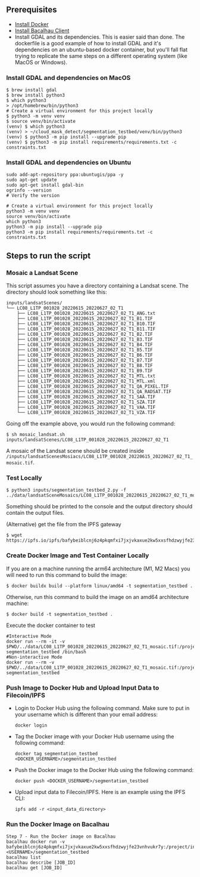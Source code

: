 ## Prerequisites
- [Install Docker](https://docs.docker.com/get-docker/)
- [Install Bacalhau Client](https://docs.bacalhau.org/getting-started/installation)
- Install GDAL and its dependencies.
This is easier said than done. The dockerfile is a good example of how to install GDAL and it's dependencies on an ubuntu-based docker container, but you'll fall flat trying to replicate the same steps on a different operating system (like MacOS or Windows).
### Install GDAL and dependencies on MacOS
```
$ brew install gdal
$ brew install python3
$ which python3
> /opt/homebrew/bin/python3
# Create a virtual environment for this project locally
$ python3 -m venv venv
$ source venv/bin/activate
(venv) $ which python3
(venv) > ~/cloud_mask_detect/segmentation_testbed/venv/bin/python3
(venv) $ python3 -m pip install --upgrade pip
(venv) $ python3 -m pip install requirements/requirements.txt -c constraints.txt
```

### Install GDAL and dependencies on Ubuntu
```
sudo add-apt-repository ppa:ubuntugis/ppa -y
sudo apt-get update
sudo apt-get install gdal-bin
ogrinfo --version
# Verify the version

# Create a virtual environment for this project locally
python3 -m venv venv
source venv/bin/activate
which python3
python3 -m pip install --upgrade pip
python3 -m pip install requirements/requirements.txt -c constraints.txt
```

## Steps to run the script

### Mosaic a Landsat Scene
This script assumes you have a directory containing a Landsat scene. The directory should look something like this:
```shell
inputs/landsatScenes/
└── LC08_L1TP_001028_20220615_20220627_02_T1
    ├── LC08_L1TP_001028_20220615_20220627_02_T1_ANG.txt
    ├── LC08_L1TP_001028_20220615_20220627_02_T1_B1.TIF
    ├── LC08_L1TP_001028_20220615_20220627_02_T1_B10.TIF
    ├── LC08_L1TP_001028_20220615_20220627_02_T1_B11.TIF
    ├── LC08_L1TP_001028_20220615_20220627_02_T1_B2.TIF
    ├── LC08_L1TP_001028_20220615_20220627_02_T1_B3.TIF
    ├── LC08_L1TP_001028_20220615_20220627_02_T1_B4.TIF
    ├── LC08_L1TP_001028_20220615_20220627_02_T1_B5.TIF
    ├── LC08_L1TP_001028_20220615_20220627_02_T1_B6.TIF
    ├── LC08_L1TP_001028_20220615_20220627_02_T1_B7.TIF
    ├── LC08_L1TP_001028_20220615_20220627_02_T1_B8.TIF
    ├── LC08_L1TP_001028_20220615_20220627_02_T1_B9.TIF
    ├── LC08_L1TP_001028_20220615_20220627_02_T1_MTL.txt
    ├── LC08_L1TP_001028_20220615_20220627_02_T1_MTL.xml
    ├── LC08_L1TP_001028_20220615_20220627_02_T1_QA_PIXEL.TIF
    ├── LC08_L1TP_001028_20220615_20220627_02_T1_QA_RADSAT.TIF
    ├── LC08_L1TP_001028_20220615_20220627_02_T1_SAA.TIF
    ├── LC08_L1TP_001028_20220615_20220627_02_T1_SZA.TIF
    ├── LC08_L1TP_001028_20220615_20220627_02_T1_VAA.TIF
    └── LC08_L1TP_001028_20220615_20220627_02_T1_VZA.TIF
```
Going off the example above, you would run the following command:
```shell
$ sh mosaic_landsat.sh inputs/landsatScenes/LC08_L1TP_001028_20220615_20220627_02_T1
```

A mosaic of the Landsat scene should be created inside `/inputs/landsatScenesMosiacs/LC08_L1TP_001028_20220615_20220627_02_T1_mosaic.tif`.
### Test Locally
```shell
$ python3 inputs/segmentation_testbed_2.py -f ../data/landsatSceneMosaics/LC08_L1TP_001028_20220615_20220627_02_T1_mosaic.tif
```
Something should be printed to the console and the output directory should contain the output files.

(Alternative) get the file from the IPFS gateway
```shell
$ wget https://ipfs.io/ipfs/bafybeiblcnj6z4pkqmfxi7jxjvkaxue2kw5xxsfhdzwyjfe23vnhvukr7y/LC08_L1TP_001028_20220615_20220627_02_T1_mosaic.tif
```


### Create Docker Image and Test Container Locally
If you are on a machine running the arm64 architecture (M1, M2 Macs) you will need to run this command to build the image:
```shell
$ docker buildx build --platform linux/amd64 -t segmentation_testbed .
``` 
Otherwise, run this command to build the image on an amd64 architecture machine:
```shell
$ docker build -t segmentation_testbed .
```

Execute the docker container to test
```shell
#Interactive Mode
docker run --rm -it -v $PWD/../data/LC08_L1TP_001028_20220615_20220627_02_T1_mosaic.tif:/project/inputs/LC08_L1TP_001028_20220615_20220627_02_T1_mosaic.tif segmentation_testbed /bin/bash
#Non-interactive Mode
docker run --rm -v $PWD/../data/LC08_L1TP_001028_20220615_20220627_02_T1_mosaic.tif:/project/inputs/LC08_L1TP_001028_20220615_20220627_02_T1_mosaic.tif segmentation_testbed 
```
### Push Image to Docker Hub and Upload Input Data to Filecoin/IPFS

- Login to Docker Hub using the following command. Make sure to put in your username which is different than your email address:
    ```shell
    docker login
    ```
- Tag the Docker image with your Docker Hub username using the following command:
    ```shell
    docker tag segmentation_testbed <DOCKER_USERNAME>/segmentation_testbed
    ```
- Push the Docker image to the Docker Hub using the following command:
    ```shell
    docker push <DOCKER_USERNAME>/segmentation_testbed
    ```
- Upload input data to Filecoin/IPFS. Here is an example using the IPFS CLI:
    ```shell
    ipfs add -r <input_data_directory>
    ```

### Run the Docker Image on Bacalhau
```shell
Step 7 - Run the Docker image on Bacalhau
bacalhau docker run -v bafybeiblcnj6z4pkqmfxi7jxjvkaxue2kw5xxsfhdzwyjfe23vnhvukr7y:/project/inputs <USERNAME>/segmentation_testbed
bacalhau list
bacalhau describe [JOB_ID]
bacalhau get [JOB_ID]
```